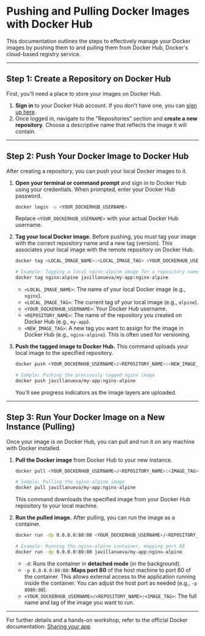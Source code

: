 # Pushing and Pulling Docker Images with Docker Hub

This documentation outlines the steps to effectively manage your Docker images by pushing them to and pulling them from Docker Hub, Docker's cloud-based registry service. 

---

## Step 1: Create a Repository on Docker Hub

First, you'll need a place to store your images on Docker Hub.

1.  **Sign in** to your Docker Hub account. If you don't have one, you can [sign up here](https://hub.docker.com/).
2.  Once logged in, navigate to the "Repositories" section and **create a new repository**. Choose a descriptive name that reflects the image it will contain. 

---

## Step 2: Push Your Docker Image to Docker Hub

After creating a repository, you can push your local Docker images to it.

1.  **Open your terminal or command prompt** and sign in to Docker Hub using your credentials. When prompted, enter your Docker Hub password.
    ```bash
    docker login -u <YOUR_DOCKERHUB_USERNAME>
    ```
    Replace `<YOUR_DOCKERHUB_USERNAME>` with your actual Docker Hub username.

2.  **Tag your local Docker image.** Before pushing, you must tag your image with the correct repository name and a new tag (version). This associates your local image with the remote repository on Docker Hub.
    ```bash
    docker tag <LOCAL_IMAGE_NAME>:<LOCAL_IMAGE_TAG> <YOUR_DOCKERHUB_USERNAME>/<REPOSITORY_NAME>:<NEW_IMAGE_TAG>

    # Example: Tagging a local nginx:alpine image for a repository named 'my-app'
    docker tag nginx:alpine javillanueva/my-app:nginx-alpine
    ```
    * `<LOCAL_IMAGE_NAME>`: The name of your local Docker image (e.g., `nginx`).
    * `<LOCAL_IMAGE_TAG>`: The current tag of your local image (e.g., `alpine`).
    * `<YOUR_DOCKERHUB_USERNAME>`: Your Docker Hub username.
    * `<REPOSITORY_NAME>`: The name of the repository you created on Docker Hub (e.g., `my-app`).
    * `<NEW_IMAGE_TAG>`: A new tag you want to assign for the image in Docker Hub (e.g., `nginx-alpine`). This is often used for versioning.

3.  **Push the tagged image to Docker Hub.** This command uploads your local image to the specified repository.
    ```bash
    docker push <YOUR_DOCKERHUB_USERNAME>/<REPOSITORY_NAME>:<NEW_IMAGE_TAG>

    # Sample: Pushing the previously tagged nginx image
    docker push javillanueva/my-app:nginx-alpine
    ```
    You'll see progress indicators as the image layers are uploaded.

---

## Step 3: Run Your Docker Image on a New Instance (Pulling)

Once your image is on Docker Hub, you can pull and run it on any machine with Docker installed.

1.  **Pull the Docker image** from Docker Hub to your new instance.
    ```bash
    docker pull <YOUR_DOCKERHUB_USERNAME>/<REPOSITORY_NAME>:<IMAGE_TAG>

    # Sample: Pulling the nginx-alpine image
    docker pull javillanueva/my-app:nginx-alpine
    ```
    This command downloads the specified image from your Docker Hub repository to your local machine.

2.  **Run the pulled image.** After pulling, you can run the image as a container.
    ```bash
    docker run -dp 0.0.0.0:80:80 <YOUR_DOCKERHUB_USERNAME>/<REPOSITORY_NAME>:<IMAGE_TAG>

    # Example: Running the nginx-alpine container, mapping port 80
    docker run -dp 0.0.0.0:80:80 javillanueva/my-app:nginx-alpine
    ```
    * `-d`: Runs the container in **detached mode** (in the background).
    * `-p 0.0.0.0:80:80`: **Maps port 80** of the host machine to port 80 of the container. This allows external access to the application running inside the container. You can adjust the host port as needed (e.g., `-p 8080:80`).
    * `<YOUR_DOCKERHUB_USERNAME>/<REPOSITORY_NAME>:<IMAGE_TAG>`: The full name and tag of the image you want to run.

---

For further details and a hands-on workshop, refer to the official Docker documentation: [Sharing your app](https://docs.docker.com/get-started/workshop/04_sharing_app/)
